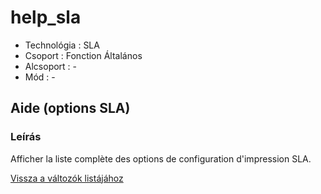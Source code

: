 # help\_sla

* Technológia : SLA
* Csoport : Fonction Általános
* Alcsoport : -
* Mód : - 

## Aide \(options SLA\)

### Leírás

Afficher la liste complète des options de configuration d'impression SLA.

[Vissza a változók listájához](../../variable_list)

